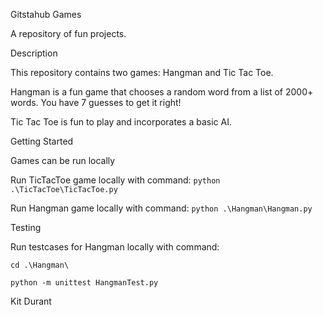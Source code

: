 Gitstahub Games

A repository of fun projects.

Description 

This repository contains two games: Hangman and Tic Tac Toe.

Hangman is a fun game that chooses a random word from a list of 2000+ words. You have 7 guesses to get it right!

Tic Tac Toe is fun to play and incorporates a basic AI.

Getting Started

Games can be run locally

Run TicTacToe game locally with command: `python .\TicTacToe\TicTacToe.py`

Run Hangman game locally with command: `python .\Hangman\Hangman.py`

Testing

Run testcases for Hangman locally with command: 

`cd .\Hangman\` 

`python -m unittest HangmanTest.py`

Kit Durant
